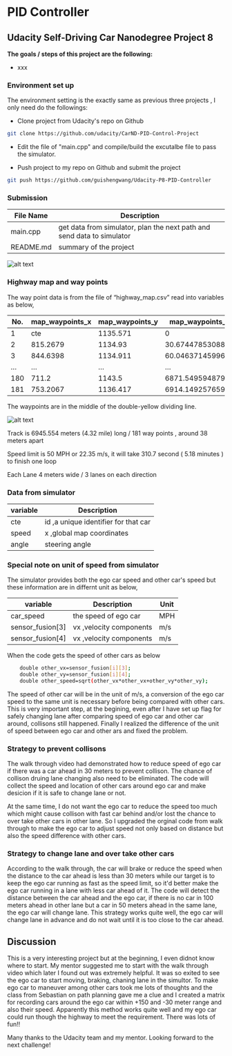 #  **PID Controller** 
## Udacity Self-Driving Car Nanodegree Project 8


**The goals / steps of this project are the following:**

* xxx

[//]: # (Image References)

[image1]: ./images/way_points.png "way points"
[image2]: ./images/result.png "result"


###  Environment set up

The environment setting is the exactly same as previous three projects , I only need do the followings: 

* Clone project from Udacity's repo on Github
```sh
git clone https://github.com/udacity/CarND-PID-Control-Project
```

* Edit the file of "main.cpp" and compile/build the excutalbe file to pass the simulator.

* Push project to my repo on Github and submit the project
```sh
git push https://github.com/guishengwang/Udacity-P8-PID-Controller
```


### Submission

File Name | Description
----------|-----------
main.cpp  | get data from simulator, plan the next path and send data to simulator
README.md | summary of the project

 ![alt text][image2]

###  Highway map and way points

The way point data is from the file of “highway_map.csv” read into variables as below, 

No. | map_waypoints_x | map_waypoints_y | map_waypoints_s | map_waypoints_dx | map_waypoints_dy
----------|-----------|-----------|-----------|-----------|-----------
1 | cte | 1135.571 | 0 | -0.02359831 | -0.9997216
2 | 815.2679 | 1134.93 | 30.6744785308838 | -0.01099479 | -0.9999396
3 | 844.6398 | 1134.911 | 60.0463714599609 | -0.002048373 | -0.9999979
… |… |… |… | … | …
180 | 711.2 | 1143.5 | 6871.54959487915 | -0.2637061 | -0.9646032
181 | 753.2067 | 1136.417 | 6914.14925765991 | -0.107399 | -0.9942161


The waypoints are in the middle of the double-yellow dividing line.

 ![alt text][image1]


Track is 6945.554 meters (4.32 mile) long  / 181 way points , around 38 meters apart   

Speed limit is 50 MPH  or 22.35 m/s,  it will take 310.7 second ( 5.18 minutes ) to finish one loop

Each Lane 4 meters wide / 3 lanes on each direction



### Data from simulator


variable   | Description 
----------|-----------
cte| id ,a unique identifier for that car
speed| x  ,global map coordinates
angle| steering angle



### Special note on unit of speed from simulator 

The simulator provides both the ego car speed and other car's speed but these information are in differnt unit as below, 

variable   | Description | Unit
----------|-----------|-----------
car_speed| the speed of ego car| MPH
sensor_fusion[3]| vx ,velocity components | m/s
sensor_fusion[4]| vx ,velocity components | m/s

When the code gets the speed of other cars as below
```sh
    double other_vx=sensor_fusion[i][3];
    double other_vy=sensor_fusion[i][4];
    double other_speed=sqrt(other_vx*other_vx+other_vy*other_vy);
```
The speed of other car will be in the unit of m/s, a conversion of the ego car speed to the same unit is necessary before being compared with other cars. This is very important step, at the begining, even after I have set up flag for safely changing lane after comparing speed of ego car and other car around, collisons still happened. Finally I realized the difference of the unit of speed between ego car and other ars and fixed the problem.


### Strategy to prevent collisons

The walk through video had demonstrated how to reduce speed of ego car if there was a car ahead in 30 meters to prevent collison. The chance of collison druing lane changing also need to be eliminated. The code will collect the speed and location of other cars around ego car and make desicion if it is safe to change lane or not. 

At the same time, I do not want the ego car to reduce the speed too much which might cause collison with fast car behind and/or lost the chance to over take other cars in other lane. So I upgraded the orginal code from walk through to make the ego car to adjust speed not only based on distance but also the speed difference with other cars.  

### Strategy to change lane and over take other cars

According to the walk through, the car will brake or reduce the speed when the distance to the car ahead is less than 30 meters while our target is to keep the ego car running as fast as the speed limit, so it'd better make the ego car running in a lane with less car ahead of it. The code will detect the distance between the car ahead and the ego car, if there is no car in 100 meters ahead in other lane but a car in 50 meters ahead in the same lane, the ego car will change lane. This strategy works quite well, the ego car will change lane in advance and do not wait until it is too close to the car ahead. 



## Discussion

This is a very interesting project but at the beginning, I even didnot know where to start. My mentor suggested me to start with the walk through video which later I found out was extremely helpful. It was so exited to see the ego car to start moving, braking, chaning lane in the simultor. To make ego car to maneuver among other cars took me lots of thoughts and the class from Sebastian on path planning gave me a clue and I created a matrix for recording cars around the ego car within +150 and -30 meter range and also their speed. Apparently this method works quite well and my ego car could run though the highway to meet the requirement. There was lots of fun!!

Many thanks to the Udacity team and my mentor. Looking forward to the next challenge!




